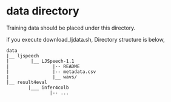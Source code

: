 # data directory

Training data should be placed under this directory.

if you execute download_ljdata.sh,
Directory structure is below,

```
data
|__ ljspeech
|        |__ LJSpeech-1.1
|                |-- README
|                |-- metadata.csv
|                |__ wavs/
|__ result4eval
        |___ infer4colb
                |-- ...
```